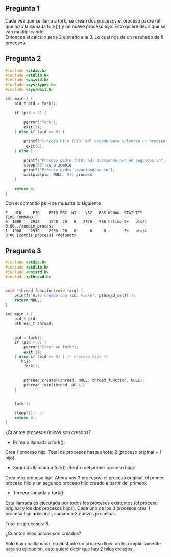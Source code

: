 ## Pregunta 1
Cada vez que se llama a fork, se crean dos procesos el proceso padre (el que hizo la llamada fork()) y un nuevo proceso hijo. Esto quiere decir que se van 
multilplicando.   
Entonces el calculo sería 2 elevado a la 3.  Lo cual nos da un resultado de 8 procesos.

## Pregunta 2
``` c 
#include <stdio.h>
#include <stdlib.h>
#include <unistd.h>
#include <sys/types.h>
#include <sys/wait.h>

int main() {
    pid_t pid = fork();

    if (pid < 0) {
        
        perror("fork");
        exit(1);
    } else if (pid == 0) {
        
        printf("Proceso hijo (PID: %d) creado para volverse un proceso zombie\n", getpid());
        _exit(0); 
    } else {
       
        printf("Proceso padre (PID: %d) durmiendo por 60 segundos.\n", getpid());
        sleep(60);as a zombie
        printf("Proceso padre levantandose.\n");
        waitpid(pid, NULL, 0); process
    }

    return 0;
}
```
Con el comando ps -l se muestra lo siguiente 
``` 
F   UID     PID    PPID PRI  NI    VSZ   RSS WCHAN  STAT TTY        TIME COMMAND
0  1000    2938    1540  20   0   2776   988 hrtime S+   pts/4      0:00 ./zombie_process
1  1000    2939    2938  20   0      0     0 -      Z+   pts/4      0:00 [zombie_process] <defunct>

```


## Pregunta 3

``` C
#include <stdio.h>
#include <stdlib.h>
#include <unistd.h>
#include <pthread.h>


void *thread_function(void *arg) {
    printf("Hilo creado con TID: %ld\n", pthread_self());
    return NULL;
}

int main() {
    pid_t pid;
    pthread_t thread;

    
    pid = fork(); 
    if (pid < 0) {
        perror("Error en fork");
        exit(1);
    } else if (pid == 0) { /* Proceso hijo */
       hijo
        fork(); 

        
        pthread_create(&thread, NULL, thread_function, NULL);
        pthread_join(thread, NULL);  
    }

   
    fork(); 

    sleep(1);  //
    return 0;
}
```

¿Cuántos procesos únicos son creados?



- Primera llamada a fork():

Crea 1 proceso hijo.
Total de procesos hasta ahora: 2 (proceso original + 1 hijo).
- Segunda llamada a fork() (dentro del primer proceso hijo):

Crea otro proceso hijo.
Ahora hay 3 procesos: el proceso original, el primer proceso hijo y un segundo proceso hijo creado a partir del primero.
- Tercera llamada a fork():

Esta llamada es ejecutada por todos los procesos existentes (el proceso original y los dos procesos hijos).
Cada uno de los 3 procesos crea 1 proceso hijo adicional, sumando 3 nuevos procesos.
  
  Total de procesos: 6.


¿Cuántos hilos únicos son creados?

Solo hay una llamada, no obstante un proceso lleva un hilo implicitamente para su ejecución, esto quiere decir que hay 2 hilos creados.
